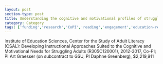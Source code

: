 ```yaml
---
layout: post
section-type: post
title: Understanding the cognitive and motivational profiles of struggling adult readers and developing effective and engaging literacy programs to address their literacy learning needs
category: Category
tags: ['funding','research','CoPI','reading','engagement','education-research','csal','nlp']
---
```

Institute of Education Sciences, Center for the Study of Adult Literacy (CSAL): Developing Instructional Approaches Suited to the Cognitive and Motivational Needs for Struggling Adults (R305C120001), 2012-2017, Co-PI; PI Art Graesser (on subcontract to GSU, PI Daphne Greenberg), $2,219,911

